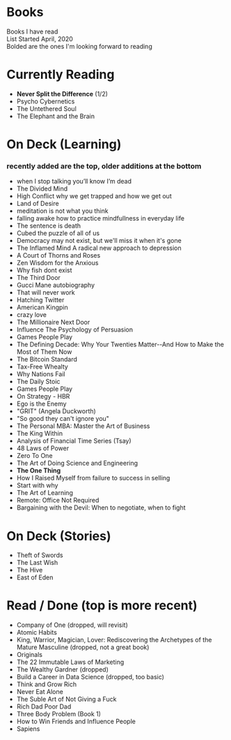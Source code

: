 # Books
Books I have read  
List Started April, 2020  
Bolded are the ones I'm looking forward to reading  

# Currently Reading 
- **Never Split the Difference** (1/2)
- Psycho Cybernetics
- The Untethered Soul
- The Elephant and the Brain

# On Deck (Learning) 
### recently added are the top, older additions at the bottom
- when I stop talking you’ll know I’m dead
- The Divided Mind
- High Conflict why we get trapped and how we get out
- Land of Desire
- meditation is not what you think
- falling awake how to practice mindfullness in everyday life
- The sentence is death
- Cubed the puzzle of all of us
- Democracy may not exist, but we'll miss it when it's gone
- The Inflamed Mind A radical new approach to depression
- A Court of Thorns and Roses
- Zen Wisdom for the Anxious
- Why fish dont exist
- The Third Door
- Gucci Mane autobiography
- That will never work
- Hatching Twitter
- American Kingpin
- crazy love
- The Millionaire Next Door
- Influence The Psychology of Persuasion
- Games People Play
- The Defining Decade: Why Your Twenties Matter--And How to Make the Most of Them Now 
- The Bitcoin Standard
- Tax-Free Whealty
- Why Nations Fail
- The Daily Stoic
- Games People Play
- On Strategy - HBR
- Ego is the Enemy
- "GRIT" (Angela Duckworth)
- "So good they can't ignore you"
- The Personal MBA: Master the Art of Business
- The King Within
- Analysis of Financial Time Series (Tsay)
- 48 Laws of Power
- Zero To One
- The Art of Doing Science and Engineering
- **The One Thing**
- How I Raised Myself from failure to success in selling
- Start with why
- The Art of Learning
- Remote: Office Not Required
- Bargaining with the Devil: When to negotiate, when to fight


# On Deck (Stories)
- Theft of Swords
- The Last Wish
- The Hive
- East of Eden


# Read / Done (top is more recent)
- Company of One (dropped, will revisit)
- Atomic Habits
- King, Warrior, Magician, Lover: Rediscovering the Archetypes of the Mature Masculine  (dropped, not a great book)
- Originals 
- The 22 Immutable Laws of Marketing
- The Wealthy Gardner (dropped)
- Build a Career in Data Science (dropped, too basic)
- Think and Grow Rich
- Never Eat Alone
- The Suble Art of Not Giving a Fuck
- Rich Dad Poor Dad
- Three Body Problem (Book 1)
- How to Win Friends and Influence People
- Sapiens


